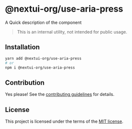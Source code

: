 # @nextui-org/use-aria-press

A Quick description of the component

> This is an internal utility, not intended for public usage.

## Installation

```sh
yarn add @nextui-org/use-aria-press
# or
npm i @nextui-org/use-aria-press
```

## Contribution

Yes please! See the
[contributing guidelines](https://github.com/nextui-org/nextui/blob/master/CONTRIBUTING.md)
for details.

## License

This project is licensed under the terms of the
[MIT license](https://github.com/nextui-org/nextui/blob/master/LICENSE).
